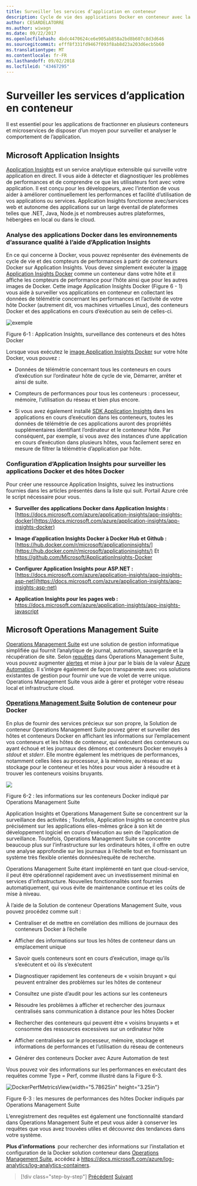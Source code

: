 ```yaml
---
title: Surveiller les services d’application en conteneur
description: Cycle de vie des applications Docker en conteneur avec la plateforme et les outils Microsoft
author: CESARDELATORRE
ms.author: wiwagn
ms.date: 09/22/2017
ms.openlocfilehash: 4bdc4470624ce6e905ab858a2bd8b607c8d3d646
ms.sourcegitcommit: efff8f331fd9467f093f8ab8d23a203d6ecb5b60
ms.translationtype: MT
ms.contentlocale: fr-FR
ms.lasthandoff: 09/02/2018
ms.locfileid: "43467295"
---
```

# <a name="monitor-containerized-application-services"></a>Surveiller les services d’application en conteneur

Il est essentiel pour les applications de fractionner en plusieurs conteneurs et microservices de disposer d’un moyen pour surveiller et analyser le comportement de l’application.

## <a name="microsoft-application-insights"></a>Microsoft Application Insights

[Application Insights](https://docs.microsoft.com/azure/application-insights/app-insights-overview) est un service analytique extensible qui surveille votre application en direct. Il vous aide à détecter et diagnostiquer les problèmes de performances et de comprendre ce que les utilisateurs font avec votre application. Il est conçu pour les développeurs, avec l’intention de vous aider à améliorer continuellement les performances et facilité d’utilisation de vos applications ou services. Application Insights fonctionne avec/services web et autonome des applications sur un large éventail de plateformes telles que .NET, Java, Node.js et nombreuses autres plateformes, hébergées en local ou dans le cloud.

### <a name="analyzing-docker-apps-in-qa-environments-using-application-insights"></a>Analyse des applications Docker dans les environnements d’assurance qualité à l’aide d’Application Insights

En ce qui concerne à Docker, vous pouvez représenter des événements de cycle de vie et des compteurs de performances à partir de conteneurs Docker sur Application Insights. Vous devez simplement exécuter la [image Application Insights Docker](https://hub.docker.com/r/microsoft/applicationinsights/) comme un conteneur dans votre hôte et il affiche les compteurs de performance pour l’hôte ainsi que pour les autres images de Docker. Cette image Application Insights Docker (Figure 6 - 1) vous aide à surveiller vos applications en conteneur en collectant les données de télémétrie concernant les performances et l’activité de votre hôte Docker (autrement dit, vos machines virtuelles Linux), des conteneurs Docker et des applications en cours d’exécution au sein de celles-ci.

![exemple](./media/image1.png)

Figure 6-1 : Application Insights, surveillance des conteneurs et des hôtes Docker

Lorsque vous exécutez le [image Application Insights Docker](https://hub.docker.com/r/microsoft/applicationinsights/) sur votre hôte Docker, vous pouvez :

-   Données de télémétrie concernant tous les conteneurs en cours d’exécution sur l’ordinateur hôte de cycle de vie, Démarrer, arrêter et ainsi de suite.

-   Compteurs de performances pour tous les conteneurs : processeur, mémoire, l’utilisation du réseau et bien plus encore.

-   Si vous avez également installé [SDK Application Insights](https://docs.microsoft.com/azure/application-insights/app-insights-asp-net) dans les applications en cours d’exécution dans les conteneurs, toutes les données de télémétrie de ces applications auront des propriétés supplémentaires identifiant l’ordinateur et le conteneur hôte. Par conséquent, par exemple, si vous avez des instances d’une application en cours d’exécution dans plusieurs hôtes, vous facilement serez en mesure de filtrer la télémétrie d’application par hôte.

### <a name="setting-up-application-insights-to-monitor-docker-applications-and-docker-hosts"></a>Configuration d’Application Insights pour surveiller les applications Docker et des hôtes Docker

Pour créer une ressource Application Insights, suivez les instructions fournies dans les articles présentés dans la liste qui suit. Portail Azure crée le script nécessaire pour vous.

-   **Surveiller des applications Docker dans Application Insights :**  [https://docs.microsoft.com/azure/application-insights/app-insights-docker](https://docs.microsoft.com/azure/application-insights/app-insights-docker)

-   **Image d’application Insights Docker à Docker Hub et Github :**  
[https://hub.docker.com/r/microsoft/applicationinsights/](https://hub.docker.com/r/microsoft/applicationinsights/) Et <https://github.com/Microsoft/ApplicationInsights-Docker>

-   **Configurer Application Insights pour ASP.NET :**  
[https://docs.microsoft.com/azure/application-insights/app-insights-asp-net](https://docs.microsoft.com/azure/application-insights/app-insights-asp-net)

-   **Application Insights pour les pages web :**  
<https://docs.microsoft.com/azure/application-insights/app-insights-javascript>

## <a name="microsoft-operations-management-suite"></a>Microsoft Operations Management Suite

[Operations Management Suite](https://microsoft.com/oms) est une solution de gestion informatique simplifiée qui fournit l’analytique de journal, automation, sauvegarde et la récupération de site. Selon [requêtes](https://blogs.technet.microsoft.com/msoms/2016/01/21/easy-microsoft-operations-management-suite-search-queries/) dans Operations Management Suite, vous pouvez augmenter [alertes](https://docs.microsoft.com/azure/operations-management-suite/operations-management-suite-monitoring-alerts) et mise à jour par le biais de la valeur [Azure Automation](https://docs.microsoft.com/azure/automation/). Il s’intègre également de façon transparente avec vos solutions existantes de gestion pour fournir une vue de volet de verre unique. Operations Management Suite vous aide à gérer et protéger votre réseau local et infrastructure cloud.

### <a name="operations-management-suitehttpsmicrosoftcomoms-container-solution-for-docker"></a>[Operations Management Suite](https://microsoft.com/oms) Solution de conteneur pour Docker

En plus de fournir des services précieux sur son propre, la Solution de conteneur Operations Management Suite pouvez gérer et surveiller des hôtes et conteneurs Docker en affichant les informations sur l’emplacement vos conteneurs et les hôtes de conteneur, qui exécutent des conteneurs ou ayant échoué et les journaux des démons et conteneurs Docker envoyés à *stdout* et *stderr*. Elle montre également les métriques de performances, notamment celles liées au processeur, à la mémoire, au réseau et au stockage pour le conteneur et les hôtes pour vous aider à résoudre et à trouver les conteneurs voisins bruyants.

![](./media/image2.png)

Figure 6-2 : les informations sur les conteneurs Docker indiqué par Operations Management Suite

Application Insights et Operations Management Suite se concentrent sur la surveillance des activités ; Toutefois, Application Insights se concentre plus précisément sur les applications elles-mêmes grâce à son kit de développement logiciel en cours d’exécution au sein de l’application de surveillance. Toutefois, Operations Management Suite se concentre beaucoup plus sur l’infrastructure sur les ordinateurs hôtes, il offre en outre une analyse approfondie sur les journaux à l’échelle tout en fournissant un système très flexible orientés données/requête de recherche.

Operations Management Suite étant implémenté en tant que cloud-service, il peut être opérationnel rapidement avec un investissement minimal en services d’infrastructure. Nouvelles fonctionnalités sont fournies automatiquement, qui vous évite de maintenance continue et les coûts de mise à niveau.

À l’aide de la Solution de conteneur Operations Management Suite, vous pouvez procédez comme suit :

-   Centraliser et de mettre en corrélation des millions de journaux des conteneurs Docker à l’échelle

-   Afficher des informations sur tous les hôtes de conteneur dans un emplacement unique

-   Savoir quels conteneurs sont en cours d’exécution, image qu’ils s’exécutent et où ils s’exécutent

-   Diagnostiquer rapidement les conteneurs de « voisin bruyant » qui peuvent entraîner des problèmes sur les hôtes de conteneur

-   Consultez une piste d’audit pour les actions sur les conteneurs

-   Résoudre les problèmes à afficher et rechercher des journaux centralisés sans communication à distance pour les hôtes Docker

-   Rechercher des conteneurs qui peuvent être « voisins bruyants » et consomme des ressources excessives sur un ordinateur hôte

-   Afficher centralisées sur le processeur, mémoire, stockage et informations de performances et l’utilisation du réseau de conteneurs

-   Générer des conteneurs Docker avec Azure Automation de test

Vous pouvez voir des informations sur les performances en exécutant des requêtes comme Type = Perf, comme illustré dans la Figure 6-3.

![DockerPerfMetricsView](./media/image3.png){width="5.78625in" height="3.25in"}

Figure 6-3 : les mesures de performances des hôtes Docker indiqués par Operations Management Suite

L’enregistrement des requêtes est également une fonctionnalité standard dans Operations Management Suite et peut vous aider à conserver les requêtes que vous avez trouvées utiles et découvrez des tendances dans votre système.

**Plus d’informations** pour rechercher des informations sur l’installation et configuration de la Docker solution conteneur dans [Operations Management Suite](https://microsoft.com/oms), accédez à <https://docs.microsoft.com/azure/log-analytics/log-analytics-containers>.

>[!div class="step-by-step"]
[Précédent](manage-production-docker-environments.md)
[Suivant](../key-takeaways/index.md)
